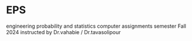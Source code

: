 # EPS
engineering probability and statistics computer assignments
semester Fall 2024
instructed by Dr.vahabie / Dr.tavasolipour

